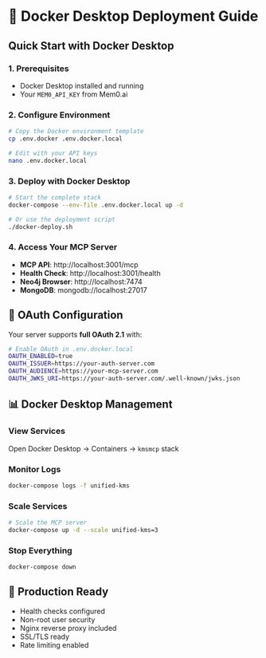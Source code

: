 # 🐳 Docker Desktop Deployment Guide

## Quick Start with Docker Desktop

### 1. Prerequisites
- Docker Desktop installed and running
- Your `MEM0_API_KEY` from Mem0.ai

### 2. Configure Environment
```bash
# Copy the Docker environment template
cp .env.docker .env.docker.local

# Edit with your API keys
nano .env.docker.local
```

### 3. Deploy with Docker Desktop
```bash
# Start the complete stack
docker-compose --env-file .env.docker.local up -d

# Or use the deployment script
./docker-deploy.sh
```

### 4. Access Your MCP Server
- **MCP API**: http://localhost:3001/mcp
- **Health Check**: http://localhost:3001/health  
- **Neo4j Browser**: http://localhost:7474
- **MongoDB**: mongodb://localhost:27017

## 🔐 OAuth Configuration

Your server supports **full OAuth 2.1** with:

```bash
# Enable OAuth in .env.docker.local
OAUTH_ENABLED=true
OAUTH_ISSUER=https://your-auth-server.com
OAUTH_AUDIENCE=https://your-mcp-server.com
OAUTH_JWKS_URI=https://your-auth-server.com/.well-known/jwks.json
```

## 📊 Docker Desktop Management

### View Services
Open Docker Desktop → Containers → `kmsmcp` stack

### Monitor Logs
```bash
docker-compose logs -f unified-kms
```

### Scale Services
```bash
# Scale the MCP server
docker-compose up -d --scale unified-kms=3
```

### Stop Everything
```bash
docker-compose down
```

## 🚀 Production Ready
- Health checks configured
- Non-root user security
- Nginx reverse proxy included
- SSL/TLS ready
- Rate limiting enabled